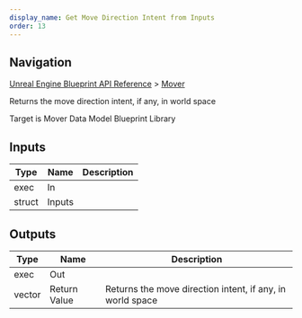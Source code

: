 ```yaml
---
display_name: Get Move Direction Intent from Inputs
order: 13
---
```

## Navigation

[Unreal Engine Blueprint API Reference](https://dev.epicgames.com/documentation/en-us/unreal-engine/BlueprintAPI) > [Mover](https://dev.epicgames.com/documentation/en-us/unreal-engine/BlueprintAPI/Mover)

Returns the move direction intent, if any, in world space

Target is Mover Data Model Blueprint Library

## Inputs

| Type | Name | Description |
| --- | --- | --- |
| exec | In |  |
| struct | Inputs |  |

## Outputs

| Type | Name | Description |
| --- | --- | --- |
| exec | Out |  |
| vector | Return Value | Returns the move direction intent, if any, in world space |
